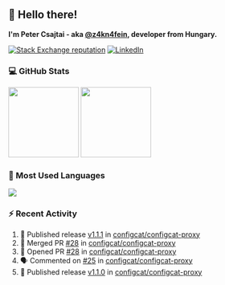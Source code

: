 ## 👋 Hello there!

**I'm Peter Csajtai - aka [@z4kn4fein](https://github.com/z4kn4fein), developer from Hungary.**

[![Stack Exchange reputation](https://img.shields.io/stackexchange/stackoverflow/r/8700582?color=orange&label=reputation&logo=stackoverflow&style=for-the-badge)](https://stackoverflow.com/users/8700582)
[![LinkedIn](https://img.shields.io/badge/linkedin-%230077B5.svg?style=for-the-badge&logo=linkedin&logoColor=white)](https://www.linkedin.com/in/csajtai-p%C3%A9ter-45395341/)

### 💻 GitHub Stats

<div>
  <img height="140px" src="https://github-readme-stats-pcsajtai.vercel.app/api?username=z4kn4fein&show_icons=true&hide_border=true&count_private=true&custom_title=Stats&theme=dracula&line_height=24&hide_title=true">
  <img height="140px" src="https://streak-stats.demolab.com?user=z4kn4fein&theme=dracula&hide_border=true">
  
</div>

### :toolbox: Most Used Languages

<img src="https://github-readme-stats-pcsajtai.vercel.app/api/top-langs/?username=z4kn4fein&theme=dracula&hide_border=true&layout=compact&langs_count=8&hide_title=true">

### :zap: Recent Activity

<!--START_SECTION:activity-->
1. 🚀 Published release [v1.1.1](https://github.com/configcat/configcat-proxy/releases/tag/v1.1.1) in [configcat/configcat-proxy](https://github.com/configcat/configcat-proxy)
2. 🎉 Merged PR [#28](https://github.com/configcat/configcat-proxy/pull/28) in [configcat/configcat-proxy](https://github.com/configcat/configcat-proxy)
3. 💪 Opened PR [#28](https://github.com/configcat/configcat-proxy/pull/28) in [configcat/configcat-proxy](https://github.com/configcat/configcat-proxy)
4. 🗣 Commented on [#25](https://github.com/configcat/configcat-proxy/issues/25#issuecomment-2620337203) in [configcat/configcat-proxy](https://github.com/configcat/configcat-proxy)
5. 🚀 Published release [v1.1.0](https://github.com/configcat/configcat-proxy/releases/tag/v1.1.0) in [configcat/configcat-proxy](https://github.com/configcat/configcat-proxy)
<!--END_SECTION:activity-->
